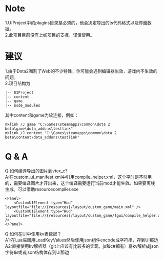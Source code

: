 # Note
1.UIProject中的plugins目录是必须的，他会决定导出的ts代码格式以及界面数据。<BR>
2.此项目目前没有上线项目的支撑，谨慎使用。


# 建议

1.由于Dota2阉割了Web的不少特性，你可能会遇到编辑器生效，游戏内不生效的问题。<BR>
2.项目结构为
```
|-- UIProject
|-- content
|-- game
|-- node_modules
```
其中content和game为软连接，例如：
```
mklink /J game "C:\Games\steamapps\common\dota 2 beta\game\dota_addons\testlink" 
mklink /J content "C:\Games\steamapps\common\dota 2 beta\content\dota_addons\testlink"
```

# Q & A
Q:如何编译导出的图片到vtex_c?<BR>
A:在custom_ui_manifest.xml中引用compile_helper.xml，这个平时是不引用的，需要编译图片才开出来，这个编译需要运行当前mod才能生效。如果要离线生成，可以借助resourcecompiler.exe
```
<Panel>
    <CustomUIElement type="Hud" layoutfile="file://{resources}/layout/custom_game/main.xml" />
    <CustomUIElement type="Hud" layoutfile="file://{resources}/layout/custom_game/fgui/compile_helper.xml" />
</Panel>
```

Q:如何在UI中使用kv表数据？<BR>
A1:在Lua端调用LoadKeyValues然后使用json组件encode成字符串，存到UI那边<BR>
A2:直接使用kv解析器（git上应该有比较多的实现，js和c#都有）将kv解析成json字符串或者json结构体存到UI那边<BR>
